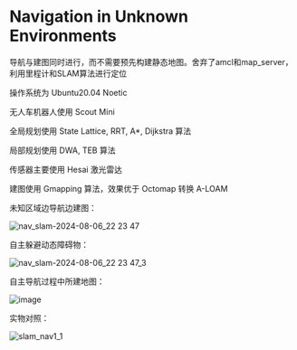 # Navigation in Unknown Environments

导航与建图同时进行，而不需要预先构建静态地图。舍弃了amcl和map_server，利用里程计和SLAM算法进行定位

操作系统为 Ubuntu20.04 Noetic

无人车机器人使用 Scout Mini

全局规划使用 State Lattice, RRT, A*, Dijkstra 算法

局部规划使用 DWA, TEB 算法

传感器主要使用 Hesai 激光雷达

建图使用 Gmapping 算法，效果优于 Octomap 转换 A-LOAM

 
 
未知区域边导航边建图：


![nav_slam-2024-08-06_22 23 47](https://github.com/user-attachments/assets/0a90e90f-b5b4-40db-9f1b-67620de00b33)



自主躲避动态障碍物：


![nav_slam-2024-08-06_22 23 47_3](https://github.com/user-attachments/assets/c1b326d0-7de5-4374-8dd2-446230ff498c)


自主导航过程中所建地图：

![image](https://github.com/user-attachments/assets/79ce1b83-c7d7-44f3-a73a-160f45ce027f)




实物对照：

![slam_nav1_1](https://github.com/user-attachments/assets/1e0d5616-974f-47d4-88d4-e09e62ea8a71)


